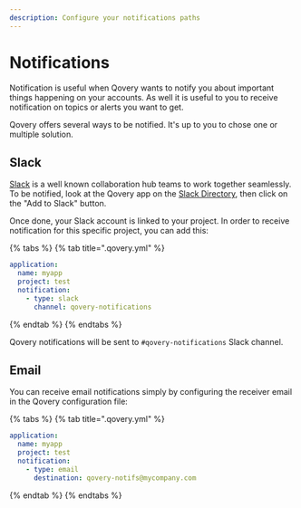 ```yaml
---
description: Configure your notifications paths
---
```


# Notifications

Notification is useful when Qovery wants to notify you about important things happening on your accounts. As well it is useful to you to receive notification on topics or alerts you want to get.

Qovery offers several ways to be notified. It's up to you to chose one or multiple solution.

## Slack

[Slack](https://slack.com/) is a well known collaboration hub teams to work together seamlessly. To be notified, look at the Qovery app on the [Slack Directory](https://qovery.slack.com/apps/qovery), then click on the "Add to Slack" button.

Once done, your Slack account is linked to your project. In order to receive notification for this specific project, you can add this:

{% tabs %}
{% tab title=".qovery.yml" %}
```yaml
application:
  name: myapp
  project: test
  notification:
    - type: slack
      channel: qovery-notifications
```
{% endtab %}
{% endtabs %}

Qovery notifications will be sent to `#qovery-notifications` Slack channel.

## Email

You can receive email notifications simply by configuring the receiver email in the Qovery configuration file:

{% tabs %}
{% tab title=".qovery.yml" %}
```yaml
application:
  name: myapp
  project: test
  notification:
    - type: email
      destination: qovery-notifs@mycompany.com
```
{% endtab %}
{% endtabs %}

